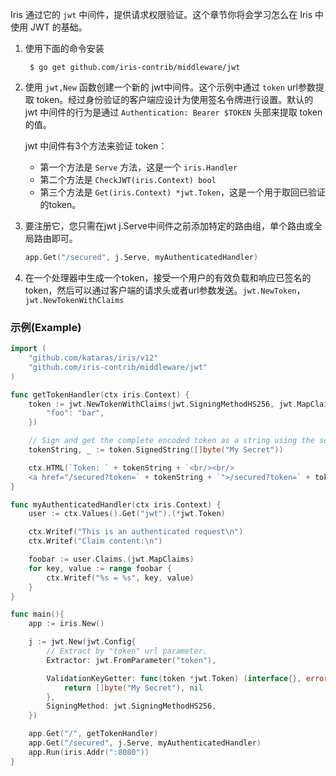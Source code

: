 Iris 通过它的 `jwt` 中间件，提供请求权限验证。这个章节你将会学习怎么在 Iris 中使用 JWT 的基础。

1. 使用下面的命令安装 
	
		$ go get github.com/iris-contrib/middleware/jwt

2. 使用 `jwt,New` 函数创建一个新的 jwt中间件。这个示例中通过 `token` url参数提取 token。经过身份验证的客户端应设计为使用签名令牌进行设置。默认的 jwt 中间件的行为是通过 `Authentication: Bearer $TOKEN` 头部来提取 token 的值。

	jwt 中间件有3个方法来验证 token：
	
	- 第一个方法是 `Serve` 方法，这是一个 `iris.Handler`
	- 第二个方法是 `CheckJWT(iris.Context) bool` 
	- 第三个方法是 `Get(iris.Context) *jwt.Token`，这是一个用于取回已验证的token。

3. 要注册它，您只需在jwt j.Serve中间件之前添加特定的路由组，单个路由或全局路由即可。

    ```go
    app.Get("/secured", j.Serve, myAuthenticatedHandler)
    ```

4. 在一个处理器中生成一个token，接受一个用户的有效负载和响应已签名的token，然后可以通过客户端的请求头或者url参数发送。`jwt.NewToken`，`jwt.NewTokenWithClaims`


### 示例(Example)

```go
import (
    "github.com/kataras/iris/v12"
    "github.com/iris-contrib/middleware/jwt"
)

func getTokenHandler(ctx iris.Context) {
    token := jwt.NewTokenWithClaims(jwt.SigningMethodHS256, jwt.MapClaims{
        "foo": "bar",
    })

    // Sign and get the complete encoded token as a string using the secret
    tokenString, _ := token.SignedString([]byte("My Secret"))

    ctx.HTML(`Token: ` + tokenString + `<br/><br/>
    <a href="/secured?token=` + tokenString + `">/secured?token=` + tokenString + `</a>`)
}

func myAuthenticatedHandler(ctx iris.Context) {
    user := ctx.Values().Get("jwt").(*jwt.Token)

    ctx.Writef("This is an authenticated request\n")
    ctx.Writef("Claim content:\n")

    foobar := user.Claims.(jwt.MapClaims)
    for key, value := range foobar {
        ctx.Writef("%s = %s", key, value)
    }
}

func main(){
    app := iris.New()

    j := jwt.New(jwt.Config{
        // Extract by "token" url parameter.
        Extractor: jwt.FromParameter("token"),

        ValidationKeyGetter: func(token *jwt.Token) (interface{}, error) {
            return []byte("My Secret"), nil
        },
        SigningMethod: jwt.SigningMethodHS256,
    })

    app.Get("/", getTokenHandler)
    app.Get("/secured", j.Serve, myAuthenticatedHandler)
    app.Run(iris.Addr(":8080"))
}
```